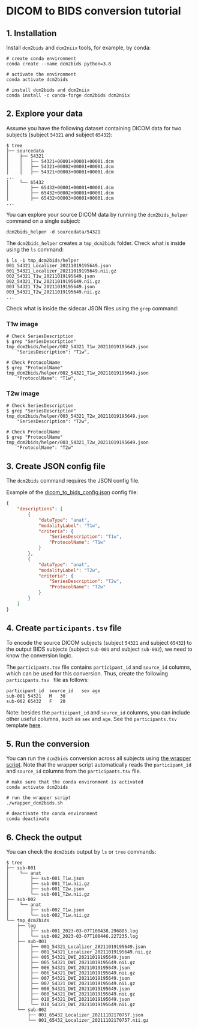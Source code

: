 # DICOM to BIDS conversion tutorial

## 1. Installation 

Install `dcm2bids` and `dcm2niix` tools, for example, by conda:

```console
# create conda environment
conda create --name dcm2bids python=3.8

# activate the environment
conda activate dcm2bids

# install dcm2bids and dcm2niix
conda install -c conda-forge dcm2bids dcm2niix
```

## 2. Explore your data

Assume you have the following dataset containing DICOM data for two subjects (subject `54321` and subject `65432`):

```console
$ tree
├── sourcedata
│	 ├── 54321
│	 │	 ├── 54321+00001+00001+00001.dcm
│	 │	 ├── 54321+00002+00001+00001.dcm
│	 │	 ├── 54321+00003+00001+00001.dcm
...
│	 └── 65432
│	     ├── 65432+00001+00001+00001.dcm
│	     ├── 65432+00002+00001+00001.dcm
│	     ├── 65432+00003+00001+00001.dcm
...
```

You can explore your source DICOM data by running the `dcm2bids_helper` command on a single subject:


```console
dcm2bids_helper -d sourcedata/54321
```

The `dcm2bids_helper` creates a `tmp_dcm2bids` folder. Check what is inside using the `ls` command:

```console
$ ls -1 tmp_dcm2bids/helper
001_54321_Localizer_20211019195649.json
001_54321_Localizer_20211019195649.nii.gz
002_54321_T1w_20211019195649.json
002_54321_T1w_20211019195649.nii.gz
003_54321_T2w_20211019195649.json
003_54321_T2w_20211019195649.nii.gz
...
```

Check what is inside the sidecar JSON files using the `grep` command:

### T1w image

```console
# Check SeriesDescription
$ grep "SeriesDescription" tmp_dcm2bids/helper/002_54321_T1w_20211019195649.json
	"SeriesDescription": "T1w",
```

```console
# Check ProtocolName
$ grep "ProtocolName" tmp_dcm2bids/helper/002_54321_T1w_20211019195649.json
	"ProtocolName": "T1w",
```

### T2w image

```console
# Check SeriesDescription
$ grep "SeriesDescription" tmp_dcm2bids/helper/003_54321_T2w_20211019195649.json
	"SeriesDescription": "T2w",
```

```console
# Check ProtocolName
$ grep "ProtocolName" tmp_dcm2bids/helper/003_54321_T2w_20211019195649.json
	"ProtocolName": "T2w"
```


## 3. Create JSON config file

The `dcm2bids` command requires the JSON config file.

Example of the [dicom_to_bids_config.json](dicom_to_bids_config.json) config file:

```json
{
    "descriptions": [
        {
            "dataType": "anat",
            "modalityLabel": "T1w",
            "criteria": {
                "SeriesDescription": "T1w",
                "ProtocolName": "T1w"
            }
        },
        {
            "dataType": "anat",
            "modalityLabel": "T2w",
            "criteria": {
                "SeriesDescription": "T2w",
                "ProtocolName": "T2w"
            }
        }
    ]
}
```

## 4. Create `participants.tsv` file

To encode the source DICOM subjects (subject `54321` and subject `65432`) to the output BIDS subjects (subject `sub-001` and subject `sub-002`), we need to know the conversion logic.

The `participants.tsv` file contains `participant_id` and `source_id` columns, which can be used for this conversion. Thus, create the following `participants.tsv ` file as follows:

```
participant_id	source_id	sex	age
sub-001	54321	M	30
sub-002	65432	F	20
```

Note: besides the `participant_id` and `source_id` columns, you can include other useful columns, such as `sex` and `age`. See the `participants.tsv` template [here](https://intranet.neuro.polymtl.ca/data/dataset-curation.html#participants-tsv).

## 5. Run the conversion

You can run the `dcm2bids` conversion across all subjects using [the wrapper script](wrapper_dcm2bids.sh). Note that the wrapper script automatically reads the `participant_id` and `source_id` columns from the `participants.tsv` file.

```console
# make sure that the conda environment is activated
conda activate dcm2bids
```

```console
# run the wrapper script
./wrapper_dcm2bids.sh
```

```console
# deactivate the conda environment
conda deactivate
```

## 6. Check the output

You can check the `dcm2bids` output by `ls` or `tree` commands:


```console
$ tree
├── sub-001
│	 └── anat
│	     ├── sub-001_T1w.json
│	     ├── sub-001_T1w.nii.gz
│	     ├── sub-001_T2w.json
│	     └── sub-001_T2w.nii.gz
├── sub-002
│	 └── anat
│	     ├── sub-002_T1w.json
│	     └── sub-002_T1w.nii.gz
└── tmp_dcm2bids
    ├── log
    │	 ├── sub-001_2023-03-07T100438.296885.log
    │	 └── sub-002_2023-03-07T100446.227235.log
    ├── sub-001
    │	 ├── 001_54321_Localizer_20211019195649.json
    │	 ├── 001_54321_Localizer_20211019195649.nii.gz
    │	 ├── 005_54321_DWI_20211019195649.json
    │	 ├── 005_54321_DWI_20211019195649.nii.gz
    │	 ├── 006_54321_DWI_20211019195649.json
    │	 ├── 006_54321_DWI_20211019195649.nii.gz
    │	 ├── 007_54321_DWI_20211019195649.json
    │	 ├── 007_54321_DWI_20211019195649.nii.gz
    │	 ├── 008_54321_DWI_20211019195649.json
    │	 ├── 008_54321_DWI_20211019195649.nii.gz
    │	 ├── 010_54321_DWI_20211019195649.json
    │	 └── 010_54321_DWI_20211019195649.nii.gz
    └── sub-002
        ├── 001_65432_Localizer_20211102170757.json
        └── 001_65432_Localizer_20211102170757.nii.gz
```

